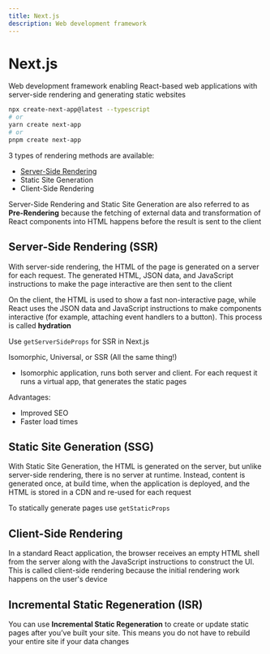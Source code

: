 ```yaml
---
title: Next.js
description: Web development framework
---
```


# Next.js

Web development framework enabling React-based web applications with server-side rendering and generating static websites

```bash
npx create-next-app@latest --typescript
# or
yarn create next-app
# or
pnpm create next-app
```

3 types of rendering methods are available:

- [Server-Side Rendering](#server-side-rendering-ssr)
- Static Site Generation
- Client-Side Rendering

Server-Side Rendering and Static Site Generation are also referred to as **Pre-Rendering** because the fetching of external data and transformation of React components into HTML happens before the result is sent to the client

## Server-Side Rendering (SSR)

With server-side rendering, the HTML of the page is generated on a server for each request. The generated HTML, JSON data, and JavaScript instructions to make the page interactive are then sent to the client

On the client, the HTML is used to show a fast non-interactive page, while React uses the JSON data and JavaScript instructions to make components interactive (for example, attaching event handlers to a button). This process is called **hydration**

Use `getServerSideProps` for SSR in Next.js

Isomorphic, Universal, or SSR (All the same thing!)

- Isomorphic application, runs both server and client. For each request it runs a virtual app, that generates the static pages

Advantages:

- Improved SEO
- Faster load times

## Static Site Generation (SSG)

With Static Site Generation, the HTML is generated on the server, but unlike server-side rendering, there is no server at runtime. Instead, content is generated once, at build time, when the application is deployed, and the HTML is stored in a CDN and re-used for each request

To statically generate pages use `getStaticProps`

## Client-Side Rendering

In a standard React application, the browser receives an empty HTML shell from the server along with the JavaScript instructions to construct the UI. This is called client-side rendering because the initial rendering work happens on the user's device

## Incremental Static Regeneration (ISR)

You can use **Incremental Static Regeneration** to create or update static pages after you’ve built your site. This means you do not have to rebuild your entire site if your data changes
